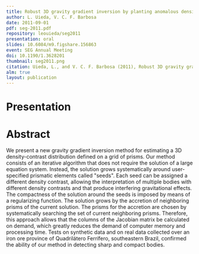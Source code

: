```yaml
---
title: Robust 3D gravity gradient inversion by planting anomalous densities
author: L. Uieda, V. C. F. Barbosa
date: 2011-09-01
pdf: seg-2011.pdf
repository: leouieda/seg2011
presentation: oral
slides: 10.6084/m9.figshare.156863
event: SEG Annual Meeting
doi: 10.1190/1.3628201
thumbnail: seg2011.png
citation: Uieda, L., and V. C. F. Barbosa (2011), Robust 3D gravity gradient inversion by planting anomalous densities, SEG Technical Program Expanded Abstracts, vol. 30, pp. 820–824, doi:10.1190/1.3628201
alm: true
layout: publication
---
```


# Presentation

<script async class="speakerdeck-embed"
data-id="a8d55a80f70540309b96eec709524e98" data-ratio="1.33159947984395"
src="//speakerdeck.com/assets/embed.js"></script>

# Abstract

We present a new gravity gradient inversion method for estimating a 3D
density-contrast distribution defined on a grid of prisms. Our method consists
of an iterative algorithm that does not require the solution of a large
equation system. Instead, the solution grows systematically around
user-specified prismatic elements called "seeds". Each seed can be assigned a
different density contrast, allowing the interpretation of multiple bodies with
different density contrasts and that produce interfering gravitational effects.
The compactness of the solution around the seeds is imposed by means of a
regularizing function. The solution grows by the accretion of neighboring
prisms of the current solution. The prisms for the accretion are chosen by
systematically searching the set of current neighboring prisms. Therefore, this
approach allows that the columns of the Jacobian matrix be calculated on
demand, which greatly reduces the demand of computer memory and processing
time. Tests on synthetic data and on real data collected over an iron ore
province of Quadrilátero Ferrífero, southeastern Brazil, confirmed the ability
of our method in detecting sharp and compact bodies.
